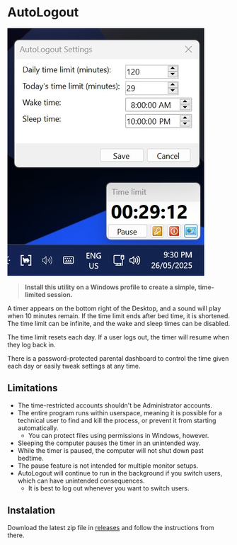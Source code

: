 # AutoLogout

![Screenshot of AutoLogout timer window on the Windows 11 desktop](demo.jpg)

> **Install this utility on a Windows profile to create a simple, time-limited session.**

A timer appears on the bottom right of the Desktop, and a sound will play when 10 minutes remain. If the time limit ends after bed time, it is shortened. The time limit can be infinite, and the wake and sleep times can be disabled.

The time limit resets each day. If a user logs out, the timer will resume when they log back in.

There is a password-protected parental dashboard to control the time given each day or easily tweak settings at any time.

## Limitations

- The time-restricted accounts shouldn't be Administrator accounts.
- The entire program runs within userspace, meaning it is possible for a technical user to find and kill the process, or prevent it from starting automatically.
  - You can protect files using permissions in Windows, however.
- Sleeping the computer pauses the timer in an unintended way.
- While the timer is paused, the computer will not shut down past bedtime.
- The pause feature is not intended for multiple monitor setups.
- AutoLogout will continue to run in the background if you switch users, which can have unintended consequences.
  - It is best to log out whenever you want to switch users.

## Instalation

Download the latest zip file in [releases](releases) and follow the instructions from there.
